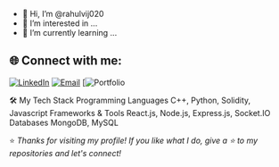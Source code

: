- 👋 Hi, I’m @rahulvij020
- 👀 I’m interested in ...
- 🌱 I’m currently learning ...

## 🌐 Connect with me:
[![LinkedIn](https://img.shields.io/badge/-LinkedIn-blue?style=flat-square&logo=linkedin&link=https://linkedin.com/in/rahul-vij-dcrust)](https://linkedin.com/in/rahul-vij-dcrust)
[![Email](https://img.shields.io/badge/-Email-D14836?style=flat-square&logo=gmail&logoColor=white)](mailto:vijrahul020@gmail.com)
[![Portfolio](https://portfolio-rahul-vij.netlify.app/)

🛠️ My Tech Stack
Programming Languages
C++, Python, Solidity, Javascript
Frameworks & Tools
React.js, Node.js, Express.js, Socket.IO
Databases
MongoDB, MySQL

⭐️ *Thanks for visiting my profile! If you like what I do, give a ⭐️ to my repositories and let's connect!*

<!---
rahulvij020/rahulvij020 is a ✨ special ✨ repository because its `README.md` (this file) appears on your GitHub profile.
You can click the Preview link to take a look at your changes.
--->
